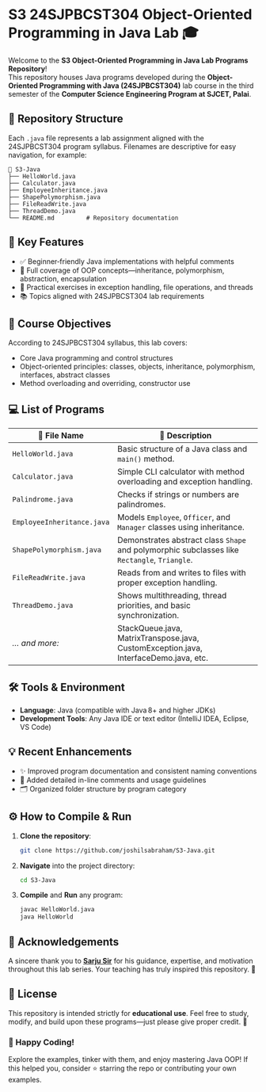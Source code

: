 # S3 	24SJPBCST304 Object-Oriented Programming in Java Lab 🎓

Welcome to the **S3 Object-Oriented Programming in Java Lab Programs Repository**!  
This repository houses Java programs developed during the **Object-Oriented Programming with Java (24SJPBCST304)** lab course in the third semester of the **Computer Science Engineering Program at SJCET, Palai**.

## 📂 Repository Structure

Each `.java` file represents a lab assignment aligned with the 24SJPBCST304 program syllabus. Filenames are descriptive for easy navigation, for example:

```plaintext
📁 S3-Java
├── HelloWorld.java
├── Calculator.java
├── EmployeeInheritance.java
├── ShapePolymorphism.java
├── FileReadWrite.java
├── ThreadDemo.java
└── README.md         # Repository documentation
```

## 🧩 Key Features

* ✅ Beginner‑friendly Java implementations with helpful comments
* 🧠 Full coverage of OOP concepts—inheritance, polymorphism, abstraction, encapsulation
* 🔧 Practical exercises in exception handling, file operations, and threads
* 📚 Topics aligned with 24SJPBCST304 lab requirements 

## 🎯 Course Objectives

According to 24SJPBCST304 syllabus, this lab covers:
* Core Java programming and control structures
* Object-oriented principles: classes, objects, inheritance, polymorphism, interfaces, abstract classes
* Method overloading and overriding, constructor use

## 💻 List of Programs

| 📄 File Name               | 📝 Description                                                                               |
| -------------------------- | -------------------------------------------------------------------------------------------- |
| `HelloWorld.java`          | Basic structure of a Java class and `main()` method.                                         |
| `Calculator.java`          | Simple CLI calculator with method overloading and exception handling.                        |
| `Palindrome.java`          | Checks if strings or numbers are palindromes.                                                |
| `EmployeeInheritance.java` | Models `Employee`, `Officer`, and `Manager` classes using inheritance.                       |
| `ShapePolymorphism.java`   | Demonstrates abstract class `Shape` and polymorphic subclasses like `Rectangle`, `Triangle`. |
| `FileReadWrite.java`       | Reads from and writes to files with proper exception handling.                               |
| `ThreadDemo.java`          | Shows multithreading, thread priorities, and basic synchronization.                          |
| *… and more:*              | StackQueue.java, MatrixTranspose.java, CustomException.java, InterfaceDemo.java, etc.        |

## 🛠️ Tools & Environment

* **Language**: Java (compatible with Java 8+ and higher JDKs)
* **Development Tools**: Any Java IDE or text editor (IntelliJ IDEA, Eclipse, VS Code)

## 💡 Recent Enhancements

* ✨ Improved program documentation and consistent naming conventions
* 📝 Added detailed in-line comments and usage guidelines
* 🗂️ Organized folder structure by program category 

## ⚙️ How to Compile & Run

1. **Clone the repository**:

   ```bash
   git clone https://github.com/joshilsabraham/S3-Java.git
   ```

2. **Navigate** into the project directory:

   ```bash
   cd S3-Java
   ```

3. **Compile** and **Run** any program:

   ```bash
   javac HelloWorld.java
   java HelloWorld
   ```
   
## 🙏 Acknowledgements

A sincere thank you to **[Sarju Sir](https://github.com/sarjus)** for his guidance, expertise, and motivation throughout this lab series. Your teaching has truly inspired this repository. 🙏

## 📎 License

This repository is intended strictly for **educational use**. Feel free to study, modify, and build upon these programs—just please give proper credit. 🌟

### 🚀 Happy Coding!

Explore the examples, tinker with them, and enjoy mastering Java OOP!
If this helped you, consider ⭐ starring the repo or contributing your own examples.
